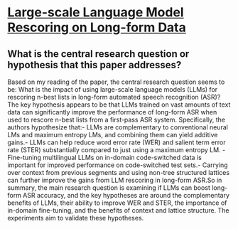 # [Large-scale Language Model Rescoring on Long-form Data](https://arxiv.org/abs/2306.08133)

## What is the central research question or hypothesis that this paper addresses?

Based on my reading of the paper, the central research question seems to be: What is the impact of using large-scale language models (LLMs) for rescoring n-best lists in long-form automated speech recognition (ASR)?The key hypothesis appears to be that LLMs trained on vast amounts of text data can significantly improve the performance of long-form ASR when used to rescore n-best lists from a first-pass ASR system. Specifically, the authors hypothesize that:- LLMs are complementary to conventional neural LMs and maximum entropy LMs, and combining them can yield additive gains.- LLMs can help reduce word error rate (WER) and salient term error rate (STER) substantially compared to just using a maximum entropy LM. - Fine-tuning multilingual LLMs on in-domain code-switched data is important for improved performance on code-switched test sets.- Carrying over context from previous segments and using non-tree structured lattices can further improve the gains from LLM rescoring in long-form ASR.So in summary, the main research question is examining if LLMs can boost long-form ASR accuracy, and the key hypotheses are around the complementary benefits of LLMs, their ability to improve WER and STER, the importance of in-domain fine-tuning, and the benefits of context and lattice structure. The experiments aim to validate these hypotheses.
